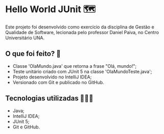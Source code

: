 # Hello World JUnit 🗺️

Este projeto foi desenvolvido como exercício da disciplina de Gestão e Qualidade de Software, lecionada pelo professor Daniel Paiva, no Centro Universitário UNA. 

## O que foi feito? 🤔

- Classe 'OlaMundo.java' que retorna a frase "Olá, mundo!";
- Teste unitário criado com JUnit 5 na classe 'OlaMundoTeste.java';
- Projeto desenvolvido no IntelliJ IDEA;
- Versionado com Git e publicado no GitHub.

## Tecnologias utilizadas 👩🏽‍💻

- Java;
- IntelliJ IDEA;
- JUnit 5;
- Git e GitHub.
